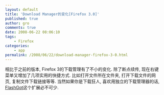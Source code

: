 ```yaml
---
layout: default
title: 'Download Manager的变化[Firefox 3.0]'
published: true
author: gro
comments: true
date: 2008-06-22 08:06:10
tags:
    - Firefox
categories:
    - app
permalink: /2008/06/22/download-manager-firefox-3-0.html
---
```

 相比于之前的版本, Firefox 3的下载管理有了不小的变化. 除了断点续传, 现在右键菜单又增加了几项实用的快捷方式. 比如打开文件所在文件夹, 打开下载文件的网页, 复制文件下载链接等等. 当然如果你是下载狂人, 喜欢用独立的下载管理器的话, [FlashGot][1]这个扩展必不可少.

 [1]: https://addons.mozilla.org/en-US/firefox/addon/220